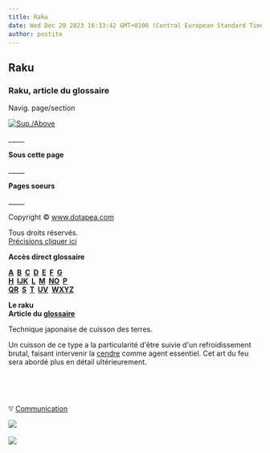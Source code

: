 ```yaml
---
title: Raku
date: Wed Dec 20 2023 16:33:42 GMT+0100 (Central European Standard Time)
author: postite
---
```


## Raku
### Raku, article du glossaire
 Navig. page/section

[![Sup./Above](_derived/up_cmp_themenoir010_up.gif)](qr.html)

\_\_\_\_\_

**Sous cette page**

\_\_\_\_\_

**Pages soeurs**

\_\_\_\_\_

Copyright © www.dotapea.com

Tous droits réservés.  
[Précisions cliquer ici](droitscopie.html)

**Accès direct glossaire**

**[A](a.html)  [B](b.html)  [C](c.html)  [D](d.html)  [E](e.html)  [F](f.html)  [G](g.html)  
[H](h.html)  [IJK](ijk.html)  [L](l.html)  [M](m.html)  [NO](no.html)  [P](p.html)  
[QR](qr.html)  [S](s.html)  [T](t.html)  [UV](uv.html)  [WXYZ](wxyz.html)**

**Le raku  
Article du [glossaire](glossaire.html)**

Technique japonaise de cuisson des terres.

Un cuisson de ce type a la particularité d'être suivie d'un refroidissement brutal, faisant intervenir la [cendre](cendre.html) comme agent essentiel. Cet art du feu sera abordé plus en détail ultérieurement.



 

 ![](images/transparent122x1.gif)

![](images/flechebas.gif) [Communication](http://www.artrealite.com/annonceurs.htm) 

[![](https://cbonvin.fr/sites/regie.artrealite.com/visuels/campagne1.png)](index-2.html#20131014)

![](https://cbonvin.fr/sites/regie.artrealite.com/visuels/campagne2.png)